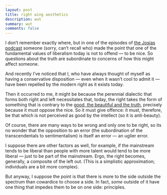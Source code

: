 ```yaml
---
layout: post
title: right wing aesthetics
description: wut
summary: wut
comments: false
---
```


I don’t remember exactly where, but in one of the episodes of [the Josias podcast](https://thejosias.com/category/blog/podcast-episodes/) someone (sorry, can’t recall who) made the point that one of the fundamental values of liberalism today is not to offend — to be nice. So questions about the truth are subordinate to concerns of how this might affect someone.

And recently I’ve noticed that I, who have always thought of myself as having a conservative disposition — even when it wasn’t cool to admit it — have been repelled by the modern right as it exists today.

Then it occurred to me, it might be because the perennial dialectic that forms both right and left necessitates that, today, the right takes the form of something that is contrary to the [good, the beautiful and the truth](https://plato.stanford.edu/entries/transcendentals-medieval/), precisely because it must oppose the nice. So it must give offence: it must, therefore, be that which is not perceived as good by the intellect (so it is anti-beauty).

Of course, there are many ways to be wrong and only one to be right, so its no wonder that the opposition to an error (the subordination of the transcendentals to sentimentalism) is itself an error — an uglier error.

I suppose there are other factors as well, for example, if the mainstream tends to be liberal than people with more talent would tend to be more liberal — just to be part of the mainstream. Ergo, the right becomes, generally, a composite of the left out. (This is a simplistic approximation; individuals are a bit more complex).

But anyway, I suppose the point is that there is more to the side outside the spectrum than cowardice to choose a side. In fact, *some* outside of it have one thing that impedes them to be on one side: principles.


